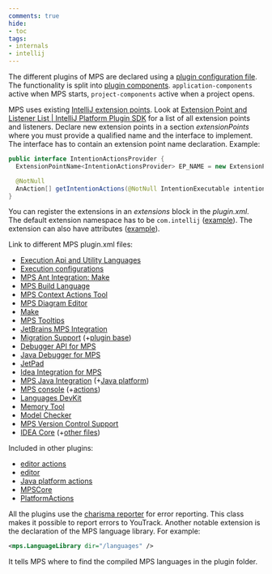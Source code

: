 ```yaml
---
comments: true
hide:
- toc
tags:
- internals
- intellij
---
```


The different plugins of MPS are declared using a [plugin configuration file](https://plugins.jetbrains.com/docs/intellij/plugin-configuration-file.html). The functionality is split into [plugin components](https://plugins.jetbrains.com/docs/intellij/plugin-components.html). `application-components` active when MPS starts, `project-components` active when a project opens.

MPS uses existing [IntelliJ extension points](https://plugins.jetbrains.com/docs/intellij/plugin-extension-points.html). Look at
[Extension Point and Listener List | IntelliJ Platform Plugin SDK](https://plugins.jetbrains.com/docs/intellij/extension-point-list.html) for a list of all extension points and listeners. Declare new extension points in a section *extensionPoints* where
you must provide a qualified name and the interface to implement. The interface has to contain an extension point name
declaration. Example:

```java
public interface IntentionActionsProvider {
  ExtensionPointName<IntentionActionsProvider> EP_NAME = new ExtensionPointName<>("com.intellij.mps.IntentionActionsProvider");

  @NotNull
  AnAction[] getIntentionActions(@NotNull IntentionExecutable intention);
}
```

You can register the extensions in an *extensions* block in the *plugin.xml*. The default extension namespace has to be
`com.intellij` ([example](https://github.com/JetBrains/MPS/blob/683a16f879f97bbfcb77b22b41890e5306c93c31/IdeaPlugin/mps-vcs/META-INF/plugin.xml#L37)). The extension can also have attributes ([example](https://github.com/JetBrains/MPS/blob/683a16f879f97bbfcb77b22b41890e5306c93c31/workbench/mps-platform/source/jetbrains/mps/LanguageLibrary.java#L26)).

Link to different MPS plugin.xml files:

- [Execution Api and Utility Languages](https://github.com/JetBrains/MPS/blob/master/plugins/execution-api/META-INF/plugin.xml)
- [Execution configurations](https://github.com/JetBrains/MPS/blob/master/plugins/execution-configurations/META-INF/plugin.xml)
- [MPS Ant Integration: Make](https://github.com/JetBrains/MPS/blob/master/plugins/mps-ant-make/META-INF/plugin.xml)
- [MPS Build Language](https://github.com/JetBrains/MPS/blob/master/plugins/mps-build/META-INF/plugin.xml)
- [MPS Context Actions Tool](https://github.com/JetBrains/MPS/blob/master/plugins/mps-context-actions/META-INF/plugin.xml)
- [MPS Diagram Editor](https://github.com/JetBrains/MPS/blob/master/plugins/mps-diagram-editor/META-INF/plugin.xml)
- [Make](https://github.com/JetBrains/MPS/blob/master/plugins/mps-make/META-INF/plugin.xml)
- [MPS Tooltips](https://github.com/JetBrains/MPS/blob/master/plugins/mps-tooltips/META-INF/plugin.xml)
- [JetBrains MPS Integration](https://github.com/JetBrains/MPS/blob/master/plugins/mps-idea-integration/IDEAPlugin/META-INF/plugin.xml)
- [Migration Support](https://github.com/JetBrains/MPS/blob/master/plugins/mps-migration/META-INF/plugin.xml) (+[plugin base](https://github.com/JetBrains/MPS/blob/master/plugins/mps-migration/migration-platform/pluginBase.xml))
- [Debugger API for MPS](https://github.com/JetBrains/MPS/blob/master/plugins/debugger-api/META-INF/plugin.xml)
- [Java Debugger for MPS](https://github.com/JetBrains/MPS/blob/master/plugins/debugger-java/META-INF/plugin.xml)
- [JetPad](https://github.com/JetBrains/MPS/blob/master/plugins/jetpad/META-INF/plugin.xml)
- [Idea Integration for MPS](https://github.com/JetBrains/MPS/blob/master/plugins/mps-idea-integration/META-INF/plugin.xml)
- [MPS Java Integration](https://github.com/JetBrains/MPS/blob/master/plugins/mps-java/META-INF/plugin.xml) (+[Java platform](https://github.com/JetBrains/MPS/blob/master/plugins/mps-java/META-INF/JavaPlatform.xml))
- [MPS console](https://github.com/JetBrains/MPS/blob/master/plugins/mps-console/META-INF/plugin.xml) (+[actions](https://github.com/JetBrains/MPS/blob/master/plugins/mps-console/META-INF/ConsoleActions.xml))
- [Languages DevKit](https://github.com/JetBrains/MPS/blob/master/plugins/mps-devkit/META-INF/plugin.xml)
- [Memory Tool](https://github.com/JetBrains/MPS/blob/master/plugins/mps-memtool/META-INF/plugin.xml)
- [Model Checker](https://github.com/JetBrains/MPS/blob/master/plugins/mps-modelchecker/META-INF/plugin.xml)
- [MPS Version Control Support](https://github.com/JetBrains/MPS/blob/master/IdeaPlugin/mps-vcs/META-INF/plugin.xml)
- [IDEA Core](https://github.com/JetBrains/MPS/blob/master/workbench/mps-workbench/source/META-INF/IdeaPlugin.xml) (+[other files](https://github.com/JetBrains/MPS/tree/master/workbench/mps-workbench/source/META-INF))

Included in other plugins:

- [editor actions](https://github.com/JetBrains/MPS/blob/master/workbench/mps-editor/source_gen/jetbrains/mps/ide/editor/actions/MPSEditorActions.xml)
- [editor](https://github.com/JetBrains/MPS/blob/master/workbench/mps-editor/source/META-INF/MPSEditor.xml)
- [Java platform actions](https://github.com/JetBrains/MPS/blob/master/plugins/mps-java/META-INF/JavaPlatformActions.xml)
- [MPSCore](https://github.com/JetBrains/MPS/blob/master/workbench/mps-platform/source/META-INF/MPSCore.xml)
- [PlatformActions](https://github.com/JetBrains/MPS/blob/master/workbench/mps-ui/source_gen/jetbrains/mps/ide/platform/actions/PlatformActions.xml)

All the plugins use the [charisma reporter](https://github.com/JetBrains/MPS/blob/master/workbench/mps-platform/source/jetbrains/mps/ide/blame/CharismaReporter.java) for error reporting.
This class makes it possible to report errors to YouTrack. Another notable extension is the declaration of the MPS language library. For example:
```xml
<mps.LanguageLibrary dir="/languages" />
```

It tells MPS where to find the compiled MPS languages in the plugin folder.
